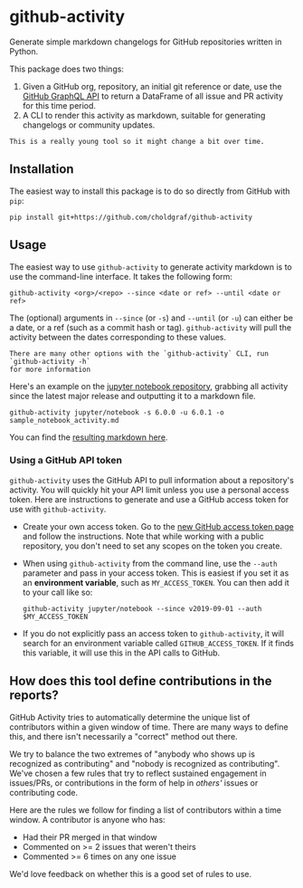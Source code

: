 # github-activity

Generate simple markdown changelogs for GitHub repositories written in Python.

This package does two things:

1. Given a GitHub org, repository, an initial git reference or date, use the
   [GitHub GraphQL API](https://developer.github.com/v4/) to return a DataFrame
   of all issue and PR activity for this time period.
2. A CLI to render this activity as markdown, suitable for generating changelogs or
   community updates.

```{warning}
This is a really young tool so it might change a bit over time.
```

## Installation

The easiest way to install this package is to do so directly from GitHub with `pip`:

```
pip install git+https://github.com/choldgraf/github-activity
```

## Usage

The easiest way to use `github-activity` to generate activity markdown is to use
the command-line interface. It takes the following form:

```
github-activity <org>/<repo> --since <date or ref> --until <date or ref>
```

The (optional) arguments in `--since` (or `-s`) and `--until` (or `-u`) can either be
a date, or a ref (such as a commit hash or tag). `github-activity` will pull the activity
between the dates corresponding to these values.

```{margin}
There are many other options with the `github-activity` CLI, run `github-activity -h`
for more information
```

Here's an example on the
[jupyter notebook repository](https://github.com/jupyter/notebook), grabbing all
activity since the latest major release and outputting it to a markdown file.

```
github-activity jupyter/notebook -s 6.0.0 -u 6.0.1 -o sample_notebook_activity.md
```

You can find the [resulting markdown here](sample_notebook_activity).

### Using a GitHub API token

`github-activity` uses the GitHub API to pull information about a repository's activity.
You will quickly hit your API limit unless you use a personal access token. Here are
instructions to generate and use a GitHub access token for use with `github-activity`.

* Create your own access token. Go to the [new GitHub access token page](https://github.com/settings/tokens/new)
  and follow the instructions. Note that while working with a public repository,
  you don't need to set any scopes on the token you create.
* When using `github-activity` from the command line, use the `--auth` parameter and pass
  in your access token. This is easiest if you set it as an **environment variable**,
  such as `MY_ACCESS_TOKEN`. You can then add it to your call like so:

  ```
  github-activity jupyter/notebook --since v2019-09-01 --auth $MY_ACCESS_TOKEN
  ```
* If you do not explicitly pass an access token to `github-activity`, it will search
  for an environment variable called `GITHUB_ACCESS_TOKEN`. If it finds this variable,
  it will use this in the API calls to GitHub.


## How does this tool define contributions in the reports?

GitHub Activity tries to automatically determine the unique list of contributors within
a given window of time. There are many ways to define this, and there isn't necessarily a
"correct" method out there.

We try to balance the two extremes of "anybody who shows up is recognized as contributing"
and "nobody is recognized as contributing". We've chosen a few rules that try to reflect
sustained engagement in issues/PRs, or contributions in the form of help in *others'* issues
or contributing code.

Here are the rules we follow for finding a list of contributors within a time window. A
contributor is anyone who has:

* Had their PR merged in that window
* Commented on >= 2 issues that weren't theirs
* Commented >= 6 times on any one issue

We'd love feedback on whether this is a good set of rules to use.